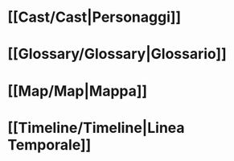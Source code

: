 
# [[Cast/Cast|Personaggi]]

# [[Glossary/Glossary|Glossario]]

# [[Map/Map|Mappa]]

# [[Timeline/Timeline|Linea Temporale]]